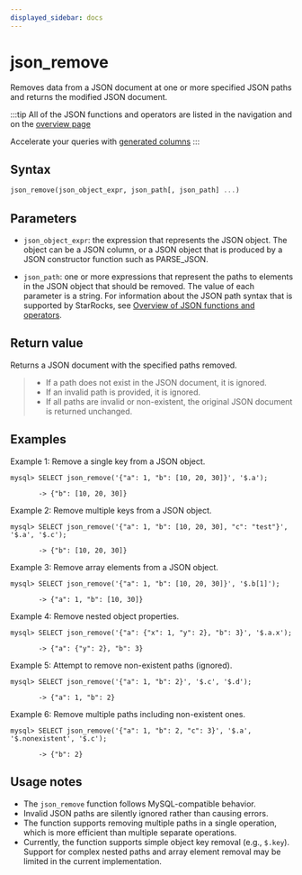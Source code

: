 ```yaml
---
displayed_sidebar: docs
---
```


# json_remove

Removes data from a JSON document at one or more specified JSON paths and returns the modified JSON document.

:::tip
All of the JSON functions and operators are listed in the navigation and on the [overview page](../overview-of-json-functions-and-operators.md)

Accelerate your queries with [generated columns](../../../sql-statements/generated_columns.md)
:::

## Syntax

```Haskell
json_remove(json_object_expr, json_path[, json_path] ...)
```

## Parameters

- `json_object_expr`: the expression that represents the JSON object. The object can be a JSON column, or a JSON object that is produced by a JSON constructor function such as PARSE_JSON.

- `json_path`: one or more expressions that represent the paths to elements in the JSON object that should be removed. The value of each parameter is a string. For information about the JSON path syntax that is supported by StarRocks, see [Overview of JSON functions and operators](../overview-of-json-functions-and-operators.md).

## Return value

Returns a JSON document with the specified paths removed.

> - If a path does not exist in the JSON document, it is ignored.
> - If an invalid path is provided, it is ignored.
> - If all paths are invalid or non-existent, the original JSON document is returned unchanged.

## Examples

Example 1: Remove a single key from a JSON object.

```plaintext
mysql> SELECT json_remove('{"a": 1, "b": [10, 20, 30]}', '$.a');

       -> {"b": [10, 20, 30]}
```

Example 2: Remove multiple keys from a JSON object.

```plaintext
mysql> SELECT json_remove('{"a": 1, "b": [10, 20, 30], "c": "test"}', '$.a', '$.c');

       -> {"b": [10, 20, 30]}
```

Example 3: Remove array elements from a JSON object.

```plaintext
mysql> SELECT json_remove('{"a": 1, "b": [10, 20, 30]}', '$.b[1]');

       -> {"a": 1, "b": [10, 30]}
```

Example 4: Remove nested object properties.

```plaintext
mysql> SELECT json_remove('{"a": {"x": 1, "y": 2}, "b": 3}', '$.a.x');

       -> {"a": {"y": 2}, "b": 3}
```

Example 5: Attempt to remove non-existent paths (ignored).

```plaintext
mysql> SELECT json_remove('{"a": 1, "b": 2}', '$.c', '$.d');

       -> {"a": 1, "b": 2}
```

Example 6: Remove multiple paths including non-existent ones.

```plaintext
mysql> SELECT json_remove('{"a": 1, "b": 2, "c": 3}', '$.a', '$.nonexistent', '$.c');

       -> {"b": 2}
```

## Usage notes

- The `json_remove` function follows MySQL-compatible behavior.
- Invalid JSON paths are silently ignored rather than causing errors.
- The function supports removing multiple paths in a single operation, which is more efficient than multiple separate operations.
- Currently, the function supports simple object key removal (e.g., `$.key`). Support for complex nested paths and array element removal may be limited in the current implementation.
